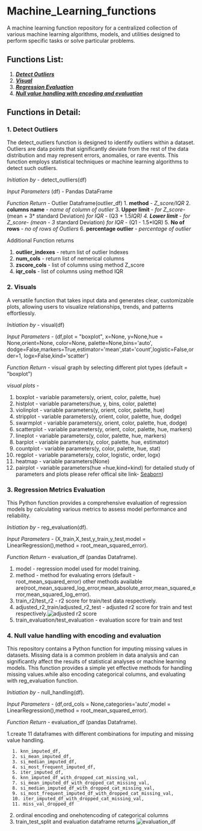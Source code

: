 # Machine_Learning_functions

A machine learning function repository for a centralized collection of various machine learning algorithms, models, and utilities designed to perform specific tasks or solve particular problems. 

## Functions List:
1.  [_**Detect Outliers**_](#Detect_Outliers)
2.  [_**Visual**_](#visual)
3.  [_**Regression Evaluation**_](#reg_eval)
4.  [_**Null value handling with encoding and evaluation**_](#null_handling)

## Functions in Detail:

<a name="Detect_Outliers"></a>
### 1. **Detect Outliers** 

The detect_outliers function is designed to identify outliers within a dataset. Outliers are data points that significantly deviate from the rest of the data distribution and may represent errors, anomalies, or rare events. This function employs statistical techniques or machine learning algorithms to detect such outliers.

   _Initiation by_ - detect_outliers(df)
   
   _Input Parameters_ (df) - Pandas DataFrame
   
   _Function Return_ - Outlier Dataframe(outlier_df)
     1. **method** - _Z_score/IQR_
     2. **columns name** - _name of column of outlier_
     3. **Upper limit** - _for Z_score_- (mean + 3* standard Deviation)
                      _for IQR_ - (Q3 + 1.5*IQR)
     4. **Lower limit** - _for Z_score_- (mean - 3* standard Deviation)
                      _for IQR_ - (Q1 - 1.5*IQR)
     5. **No of rows** - _no of rows of Outliers_
     6. **percentage outlier** - _percentage of outlier_

Additional Function returns
  1. **outlier_indexes** - return list of outlier Indexes
  2. **num_cols** - return list of nemerical columns
  3. **zscore_cols** - list of columns using method Z_score
  4. **iqr_cols** - list of columns using method IQR

<a name="visual"></a>
### 2. **Visuals** 

A versatile function that takes input data and generates clear, customizable plots, allowing users to visualize relationships, trends, and patterns effortlessly.

   _Initiation by_ - visual(df)
   
   _Input Parameters_ - (df,plot = "boxplot", x=None, y=None,hue = None,orient=None, color=None, palette=None,bins='auto',
           dodge=False,markers=True,estimator='mean',stat='count',logistic=False,order=1, logx=False,kind='scatter')
           
   _Function Return_ - visual graph by selecting different plot types (default = "boxplot")
   
   _visual plots_ -
   1. boxplot - variable parameters(y, orient, color, palette, hue)
   2. histplot - variable parameters(hue, y, bins, color, palette)
   3. violinplot - variable parameters(y, orient, color, palette, hue)
   4. stripplot - variable parameters(y, orient, color, palette, hue, dodge)
   5. swarmplot - variable parameters(y, orient, color, palette, hue, dodge)
   6. scatterplot - variable parameters(y, orient, color, palette, hue, markers)
   7. lineplot - variable parameters(y, color, palette, hue, markers)
   8. barplot - variable parameters(y, color, palette, hue, estimator)
   9. countplot - variable parameters(y, color, palette, hue, stat)
   10. regplot - variable parameters(y, color, logistic, order, logx)
   11. heatmap - variable parameters(None)
   12. pairplot -  variable parameters(hue =hue,kind=kind)
for detailed study of parameters and plots please refer offical site link- [Seaborn](https://seaborn.pydata.org/api.html))

<a name="reg_eval"></a>
### 3. **Regression Metrics Evaluation** 

This Python function provides a comprehensive evaluation of regression models by calculating various metrics to assess model performance and reliability.

   _Initiation by_ - reg_evaluation(df).
   
   _Input Parameters_ - (X_train,X_test,y_train,y_test,model = LinearRegression(),method = root_mean_squared_error).
   
   _Function Return_ - evaluation_df (pandas Dataframe).
   1. model - regression model used for model training.
   2. method - method for evaluating errors (default - root_mean_squared_error) other methods available are(root_mean_squared_log_error,mean_absolute_error,mean_squared_error,mean_squared_log_error).
   3. train_r2/test_r2 - r2 score for train/test data respectively.
   4. adjusted_r2_train/adjusted_r2_test - adjusted r2 score for train and test respectively.![adjusted r2 score](https://github.com/Gauravverma069/Machine_Learning_functions/assets/121911821/f0ca18e3-ed20-4f99-ba5a-2425ea68f5b5)
   5. train_evaluation/test_evaluation - evaluation score for train and test
      

<a name="null_handling"></a>
### 4. **Null value handling with encoding and evaluation** 

This repository contains a Python function for imputing missing values in datasets. Missing data is a common problem in data analysis and can significantly affect the results of statistical analyses or machine learning models. This function provides a simple yet effective methods for handling missing values.while also encoding categorical columns, and evaluating with reg_evaluation function.

   _Initiation by_ - null_handling(df).
   
   _Input Parameters_ - (df,ord_cols = None,categories='auto',model = LinearRegression(),method = root_mean_squared_error).

   _Function Return_ - evaluation_df (pandas Dataframe).

   1.create 11 dataframes with different combinations for imputing and missing value handling.
   
      1. knn_imputed_df,
      2. si_mean_imputed_df,
      3. si_median_imputed_df,
      4. si_most_frequent_imputed_df,
      5. iter_imputed_df,
      6. knn_imputed_df_with_dropped_cat_missing_val,
      7. si_mean_imputed_df_with_dropped_cat_missing_val,
      8. si_median_imputed_df_with_dropped_cat_missing_val,
      9. si_most_frequent_imputed_df_with_dropped_cat_missing_val,
      10. iter_imputed_df_with_dropped_cat_missing_val,
      11. miss_val_dropped_df
   
   2. ordinal encoding and onehotencoding of categorical columns
   3. train_test_split and evaluation dataframe returns
    ![evaluation_df](https://github.com/Gauravverma069/Machine_Learning_functions/assets/121911821/0f972a95-8a2f-4704-b250-0f9219c050a9)

   

